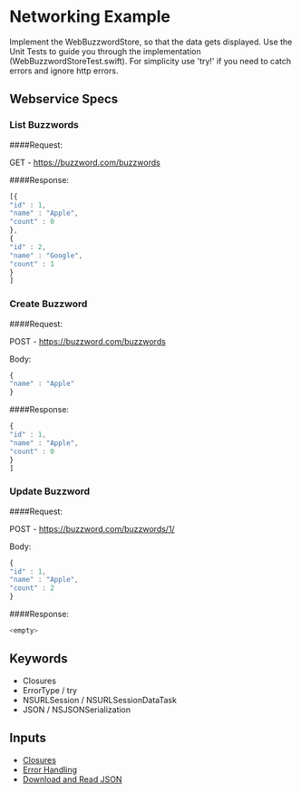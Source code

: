# Networking Example
Implement the WebBuzzwordStore, so that the data gets displayed. Use the Unit Tests to guide you through the implementation (WebBuzzwordStoreTest.swift). For simplicity use 'try!' if you need to catch errors and ignore http errors.

## Webservice Specs

### List Buzzwords

####Request:

GET - https://buzzword.com/buzzwords


####Response:

```javascript
[{
"id" : 1,
"name" : "Apple",
"count" : 0
},
{
"id" : 2,
"name" : "Google",
"count" : 1
}
]
```

### Create Buzzword

####Request:

POST - https://buzzword.com/buzzwords

Body:

```javascript
{
"name" : "Apple"
}
```


####Response:

```javascript
{
"id" : 1,
"name" : "Apple",
"count" : 0
}
]
```

### Update Buzzword

####Request:

POST - https://buzzword.com/buzzwords/1/

Body:

```javascript
{
"id" : 1,
"name" : "Apple",
"count" : 2
}
```


####Response:

```javascript
<empty>
```

## Keywords
- Closures
- ErrorType / try
- NSURLSession / NSURLSessionDataTask
- JSON / NSJSONSerialization


## Inputs
- [Closures](https://developer.apple.com/library/ios/documentation/Swift/Conceptual/Swift_Programming_Language/Closures.html#//apple_ref/doc/uid/TP40014097-CH11-ID94)
- [Error Handling](https://developer.apple.com/library/ios/documentation/Swift/Conceptual/Swift_Programming_Language/ErrorHandling.html#//apple_ref/doc/uid/TP40014097-CH42-ID508)
- [Download and Read JSON](http://www.learnswiftonline.com/mini-tutorials/how-to-download-and-read-json/)